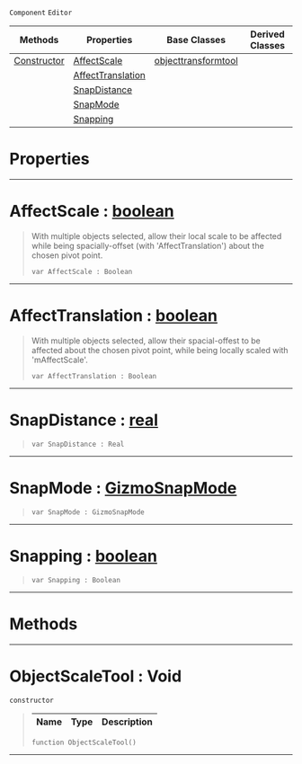  `Component` `Editor`



|Methods|Properties|Base Classes|Derived Classes|
|---|---|---|---|
|[ Constructor](https://github.com/zeroengineteam/ZeroDocs/blob/master/code_reference/class_reference/objectscaletool.markdown#objectscaletool-void)|[ AffectScale](https://github.com/zeroengineteam/ZeroDocs/blob/master/code_reference/class_reference/objectscaletool.markdown#affectscale-zero-engine)|[objecttransformtool](https://github.com/zeroengineteam/ZeroDocs/blob/master/code_reference/class_reference/objecttransformtool.markdown)| |
| |[ AffectTranslation](https://github.com/zeroengineteam/ZeroDocs/blob/master/code_reference/class_reference/objectscaletool.markdown#affecttranslation-zero-e)| | |
| |[ SnapDistance](https://github.com/zeroengineteam/ZeroDocs/blob/master/code_reference/class_reference/objectscaletool.markdown#snapdistance-zero-engine)| | |
| |[ SnapMode](https://github.com/zeroengineteam/ZeroDocs/blob/master/code_reference/class_reference/objectscaletool.markdown#snapmode-zero-engine-doc)| | |
| |[ Snapping](https://github.com/zeroengineteam/ZeroDocs/blob/master/code_reference/class_reference/objectscaletool.markdown#snapping-zero-engine-doc)| | |


 #  Properties


---  
 #  AffectScale : [boolean](https://github.com/zeroengineteam/ZeroDocs/blob/master/code_reference/nada_base_types/boolean.markdown)

> With multiple objects selected, allow their local scale to be affected while being spacially-offset (with 'AffectTranslation') about the chosen pivot point.
> ``` lang=cpp, name=Nada
> var AffectScale : Boolean


---  
 #  AffectTranslation : [boolean](https://github.com/zeroengineteam/ZeroDocs/blob/master/code_reference/nada_base_types/boolean.markdown)

> With multiple objects selected, allow their spacial-offest to be affected about the chosen pivot point, while being locally scaled with 'mAffectScale'.
> ``` lang=cpp, name=Nada
> var AffectTranslation : Boolean


---  
 #  SnapDistance : [real](https://github.com/zeroengineteam/ZeroDocs/blob/master/code_reference/nada_base_types/real.markdown)

> 
> ``` lang=cpp, name=Nada
> var SnapDistance : Real


---  
 #  SnapMode : [GizmoSnapMode](https://github.com/zeroengineteam/ZeroDocs/blob/master/code_reference/enum_reference.markdown#gizmosnapmode)

> 
> ``` lang=cpp, name=Nada
> var SnapMode : GizmoSnapMode


---  
 #  Snapping : [boolean](https://github.com/zeroengineteam/ZeroDocs/blob/master/code_reference/nada_base_types/boolean.markdown)

> 
> ``` lang=cpp, name=Nada
> var Snapping : Boolean


---  
 #  Methods


---  
 #  ObjectScaleTool : Void

 `constructor`

> 
> |Name|Type|Description|
> |---|---|---|
> ``` lang=cpp, name=Nada
> function ObjectScaleTool()
> ``` 


---  
 

 